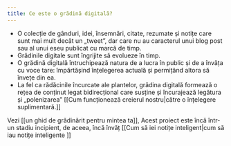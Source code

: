 ```yaml
---
title: Ce este o grădină digitală?
---
```

- O colecție de gânduri, idei, însemnări, citate, rezumate și notițe care sunt mai mult decât un „tweet”, dar care nu au caracterul unui blog post sau al unui eseu publicat cu marcă de timp. 
- Grădinile digitale sunt îngrijite să evolueze în timp. 
- O grădină digitală întruchipează natura de a lucra în public și de a învăța cu voce tare: împărtășind înțelegerea actuală și permițând altora să învețe din ea. 
- La fel ca rădăcinile încurcate ale plantelor, grădina digitală formează o rețea de conținut legat bidirecțional care susține și încurajează legătura și „polenizarea” [[Cum funcționează creierul nostru|către o înțelegere suplimentară.]]

Vezi [[un ghid de grădinărit pentru mintea ta]], Acest proiect este încă într-un stadiu incipient, de aceea, încă învăț [[Cum să iei notițe inteligent|cum să iau notițe inteligente ]]







 